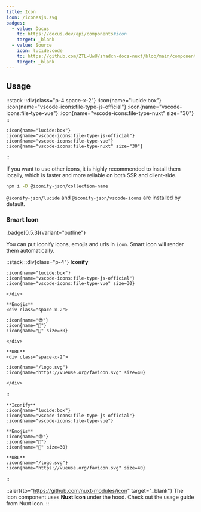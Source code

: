 ```yaml
---
title: Icon
icon: /iconesjs.svg
badges:
  - value: Docus
    to: https://docus.dev/api/components#icon
    target: _blank
  - value: Source
    icon: lucide:code
    to: https://github.com/ZTL-UwU/shadcn-docs-nuxt/blob/main/components/content/Icon.vue
    target: _blank
---
```


## Usage

::stack
  ::div{class="p-4 space-x-2"}
    :icon{name="lucide:box"}
    :icon{name="vscode-icons:file-type-js-official"}
    :icon{name="vscode-icons:file-type-vue"}
    :icon{name="vscode-icons:file-type-nuxt" size="30"}
  ::

  ```mdc
  :icon{name="lucide:box"}
  :icon{name="vscode-icons:file-type-js-official"}
  :icon{name="vscode-icons:file-type-vue"}
  :icon{name="vscode-icons:file-type-nuxt" size="30"}
  ```
::

If you want to use other icons, it is highly recommended to install them locally, which is faster and more reliable on both SSR and client-side.

```bash [Terminal]
npm i -D @iconify-json/collection-name
```

`@iconify-json/lucide` and `@iconify-json/vscode-icons` are installed by default.

### Smart Icon

:badge[0.5.3]{variant="outline"}

You can put iconify icons, emojis and urls in `icon`. Smart icon will render them automatically.

::stack
  ::div{class="p-4"}
    **Iconify**
    <div class="space-x-2">

    :icon{name="lucide:box"}
    :icon{name="vscode-icons:file-type-js-official"}
    :icon{name="vscode-icons:file-type-vue" size=30}

    </div>

    **Emojis**
    <div class="space-x-2">

    :icon{name="😍"}
    :icon{name="🚀"}
    :icon{name="🎉" size=30}

    </div>

    **URL**
    <div class="space-x-2">

    :icon{name="/logo.svg"}
    :icon{name="https://vueuse.org/favicon.svg" size=40}

    </div>
  ::

  ```mdc
  **Iconify**
  :icon{name="lucide:box"}
  :icon{name="vscode-icons:file-type-js-official"}
  :icon{name="vscode-icons:file-type-vue"}

  **Emojis**
  :icon{name="😍"}
  :icon{name="🚀"}
  :icon{name="🎉" size=30}

  **URL**
  :icon{name="/logo.svg"}
  :icon{name="https://vueuse.org/favicon.svg" size=40}
  ```
::

::alert{to="https://github.com/nuxt-modules/icon" target="_blank"}
The icon component uses **Nuxt Icon** under the hood. Check out the usage guide from Nuxt Icon.
::